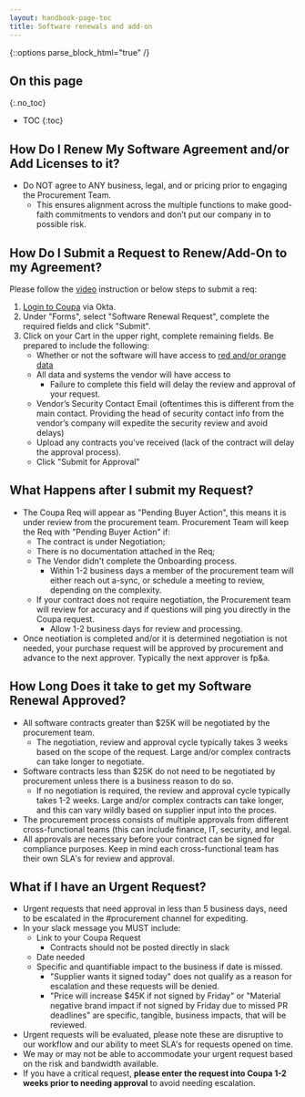 ```yaml
---
layout: handbook-page-toc
title: Software renewals and add-on
---
```


{::options parse_block_html="true" /}

<link rel="stylesheet" type="text/css" href="/stylesheets/biztech.css" />

## On this page
{:.no_toc}

- TOC
{:toc}

## <i class="far fa-clock" id="biz-tech-icons"></i> How Do I Renew My Software Agreement and/or Add Licenses to it?
- Do NOT agree to ANY business, legal, and or pricing prior to engaging the Procurement Team. 
    - This ensures alignment across the multiple functions to make good-faith commitments to vendors and don’t put our company in to possible risk.

## How Do I Submit a Request to Renew/Add-On to my Agreement?
Please follow the [video](https://www.loom.com/share/d63bd25ca50a40bea630ed82a742aac0) instruction or below steps to submit a req:
1. [Login to Coupa](https://about.gitlab.com/handbook/business-technology/enterprise-applications/guides/coupa-guide/#how-to-access-coupa) via Okta.
1. Under "Forms", select "Software Renewal Request", complete the required fields and click "Submit".
1. Click on your Cart in the upper right, complete remaining fields. Be prepared to include the following:
    - Whether or not the software will have access to [red and/or orange data](https://about.gitlab.com/handbook/engineering/security/data-classification-standard.html#data-classification-levels) 
    - All data and systems the vendor will have access to 
        - Failure to complete this field will delay the review and approval of your request.
    - Vendor’s Security Contact Email (oftentimes this is different from the main contact. Providing the head of security contact info from the vendor’s company will expedite the security review and avoid delays)
    - Upload any contracts you've received (lack of the contract will delay the approval process).
    - Click "Submit for Approval"

## What Happens after I submit my Request?
- The Coupa Req will appear as "Pending Buyer Action", this means it is under review from the procurement team. 
Procurement Team will keep the Req with "Pending Buyer Action" if:
    - The contract is under Negotiation;
    - There is no documentation attached in the Req;
    - The Vendor didn't complete the Onboarding process. 
        - Within 1-2 business days a member of the procurement team will either reach out a-sync, or schedule a meeting to review, depending on the complexity.
    - If your contract does not require negotiation, the Procurement team will review for accuracy and if questions will ping you directly in the Coupa request.
        - Allow 1-2 business days for review and processing.
- Once neotiation is completed and/or it is determined negotiation is not needed, your purchase request will be approved by procurement and advance to the next approver. Typically the next approver is fp&a. 

## How Long Does it take to get my Software Renewal Approved?
- All software contracts greater than $25K will be negotiated by the procurement team. 
    - The negotiation, review and approval cycle typically takes 3 weeks based on the scope of the request. Large and/or complex contracts can take longer to negotiate.
- Software contracts less than $25K do not need to be negotiated by procurement unless there is a business reason to do so. 
    - If no negotiation is required, the review and approval cycle typically takes 1-2 weeks. Large and/or complex contracts can take longer, and this can vary wildly based on supplier input into the proces.
- The procurement process consists of multiple approvals from different cross-functional teams (this can include finance, IT, security, and legal. 
- All approvals are necessary before your contract can be signed for compliance purposes. Keep in mind each cross-functional team has their own SLA's for review and approval. 

## What if I have an Urgent Request?
- Urgent requests that need approval in less than 5 business days, need to be escalated in the #procurement channel for expediting.
- In your slack message you MUST include:
    - Link to your Coupa Request 
        - Contracts should not be posted directly in slack
    - Date needed
    - Specific and quantifiable impact to the business if date is missed. 
        - "Supplier wants it signed today" does not qualify as a reason for escalation and these requests will be denied. 
        - "Price will increase $45K if not signed by Friday" or "Material negative brand impact if not signed by Friday due to missed PR deadlines" are specific, tangible, business impacts, that will be reviewed.
- Urgent requests will be evaluated, please note these are disruptive to our workflow and our ability to meet SLA's for requests opened on time.
- We may or may not be able to accommodate your urgent request based on the risk and bandwidth available.
- If you have a critical request, **please enter the request into Coupa 1-2 weeks prior to needing approval** to avoid needing escalation.

